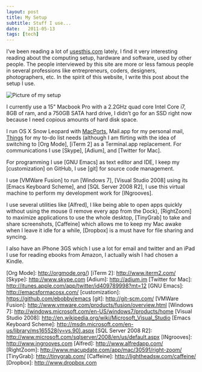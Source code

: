 ```yaml
---
layout: post
title: My Setup
subtitle: Stuff I use...
date:   2011-05-13
tags: [tech]
---
```


I’ve been reading a lot of [usesthis.com] lately, I find
it very interesting reading about the computing setup, hardware and
software, used by other people. The people interviewed by this site are
more or less famous people in several professions like entrepreneurs,
coders, designers, photographers, etc. In the spirit of this website, I
write this post about the setup I use.

<img src="{{ site.url }}/assets/setup.jpg" title="Picture of my setup" class="center" alt="Picture of my setup" />

I currently use a 15" Macbook Pro with a 2.2GHz quad core Intel Core i7,
8GB of ram, and a 750GB SATA hard drive, I didn’t go for an SSD right
now because I need copious amounts of hard disk space.

I run OS X Snow Leopard with [MacPorts], Mail.app for
my personal mail, [Things] for my to-do list needs
(although I am flirting with the idea of switching to [Org Mode],
[iTerm 2] as a Terminal.app replacement. For
communications I use [Skype], [Adium], and
[Twitter for Mac].

For programming I use [GNU Emacs] as text editor and IDE, I
keep my [customization] on GitHub, I use
[git] for source code management.

I use [VMWare Fusion] to run [Windows 7], [Visual Studio 2008] using its
[Emacs Keyboard Scheme], and [SQL Server 2008 R2], I use this virtual machine to perform my
development work for [INgrooves].

I use several utilities like [Alfred], I like being able
to open apps quickly without using the mouse (I remove every app from
the Dock), [RightZoom] to maximize applications to
use the whole desktop, [TinyGrab] to take and share
screenshots, [Caffeine] which allows me to keep my Mac
awake when I leave it idle for a while, [Dropbox] is a
must have for file sharing and syncing.

I also have an iPhone 3GS which I use a lot for email and twitter and an
iPad I use for reading ebooks from Amazon, I actually wish I had chosen
a Kindle.

  [usesthis.com]: http://www.usesthis.com
  [MacPorts]: http://www.macports.org/
  [Things]: http://culturedcode.com/things/
  [Org Mode]: http://orgmode.org/)
  [iTerm 2]: http://www.iterm2.com/
  [Skype]: http://www.skype.com
  [Adium]: http://adium.im
  [Twitter for Mac]: http://itunes.apple.com/app/twitter/id409789998?mt=12
  [GNU Emacs]: http://emacsformacosx.com/
  [customization]: https://github.com/ebobby/emacs
  [git]: http://git-scm.com/
  [VMWare Fusion]: http://www.vmware.com/products/fusion/overview.html
  [Windows 7]: http://windows.microsoft.com/en-US/windows7/products/home
  [Visual Studio 2008]: http://en.wikipedia.org/wiki/Microsoft_Visual_Studio
  [Emacs Keyboard Scheme]: http://msdn.microsoft.com/en-us/library/ms165528(v=vs.90).aspx
  [SQL Server 2008 R2]: http://www.microsoft.com/sqlserver/2008/en/us/default.aspx
  [INgrooves]: http://www.ingrooves.com
  [Alfred]: http://www.alfredapp.com/
  [RightZoom]: http://www.macupdate.com/app/mac/30591/right-zoom/
  [TinyGrab]: http://tinygrab.com/
  [Caffeine]: http://lightheadsw.com/caffeine/
  [Dropbox]: http://www.dropbox.com
